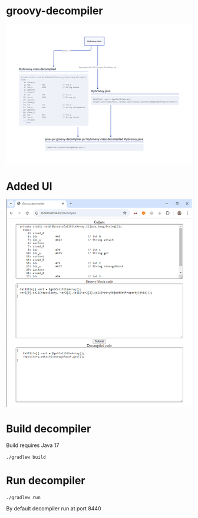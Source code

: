 # groovy-decompiler
![](./img/d2.png)

# Added UI
![](./img/ui.png)

# Build decompiler
Build requires Java 17

`./gradlew build`

# Run decompiler
`./gradlew run`

By default decompiler run at port 8440





